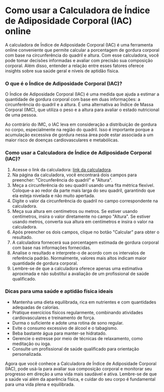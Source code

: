Como usar a Calculadora de Índice de Adiposidade Corporal (IAC) online
======================================================================

A calculadora de Índice de Adiposidade Corporal (IAC) é uma ferramenta online conveniente que permite calcular a porcentagem de gordura corporal com base na circunferência do quadril e altura. Com esse calculadora, você pode tomar decisões informadas e avaliar com precisão sua composição corporal. Além disso, entender a relação entre esses fatores oferece insights sobre sua saúde geral e níveis de aptidão física.

### O que é o Índice de Adiposidade Corporal (IAC)?

O Índice de Adiposidade Corporal (IAC) é uma medida que ajuda a estimar a quantidade de gordura corporal com base em duas informações: a circunferência do quadril e a altura. É uma alternativa ao Índice de Massa Corporal (IMC), que utiliza o peso e a altura para avaliar o estado nutricional de uma pessoa.

Ao contrário do IMC, o IAC leva em consideração a distribuição de gordura no corpo, especialmente na região do quadril. Isso é importante porque a acumulação excessiva de gordura nessa área pode estar associada a um maior risco de doenças cardiovasculares e metabólicas.

### Como usar a Calculadora de Índice de Adiposidade Corporal (IAC)?

1. Acesse o link da calculadora: [link da calculadora](https://www.onlinecalculatorsfree.com/pt/fitness/bai-calculator.html).
2. Na página da calculadora, você encontrará dois campos para preencher: "Circunferência do quadril" e "Altura".
3. Meça a circunferência do seu quadril usando uma fita métrica flexível. Coloque-a ao redor da parte mais larga do seu quadril, garantindo que ela esteja nivelada e não muito apertada.
4. Digite o valor da circunferência do quadril no campo correspondente na calculadora.
5. Meça sua altura em centímetros ou metros. Se estiver usando centímetros, insira o valor diretamente no campo "Altura". Se estiver usando metros, converta sua altura em centímetros e insira o valor na calculadora.
6. Após preencher os dois campos, clique no botão "Calcular" para obter o resultado.
7. A calculadora fornecerá sua porcentagem estimada de gordura corporal com base nas informações fornecidas.
8. Analise o resultado e interprete-o de acordo com os intervalos de referência padrão. Normalmente, valores mais altos indicam maior quantidade de gordura corporal.
9. Lembre-se de que a calculadora oferece apenas uma estimativa aproximada e não substitui a avaliação de um profissional de saúde qualificado.

### Dicas para uma saúde e aptidão física ideais

- Mantenha uma dieta equilibrada, rica em nutrientes e com quantidades adequadas de calorias.
- Pratique exercícios físicos regularmente, combinando atividades cardiovasculares e treinamento de força.
- Durma o suficiente e adote uma rotina de sono regular.
- Evite o consumo excessivo de álcool e o tabagismo.
- Beba bastante água para manter-se hidratado.
- Gerencie o estresse por meio de técnicas de relaxamento, como meditação ou ioga.
- Consulte um profissional de saúde qualificado para orientação personalizada.

Agora que você conhece a Calculadora de Índice de Adiposidade Corporal (IAC), pode usá-la para avaliar sua composição corporal e monitorar seu progresso em direção a uma vida mais saudável e ativa. Lembre-se de que a saúde vai além da aparência física, e cuidar do seu corpo é fundamental para uma vida plena e equilibrada.